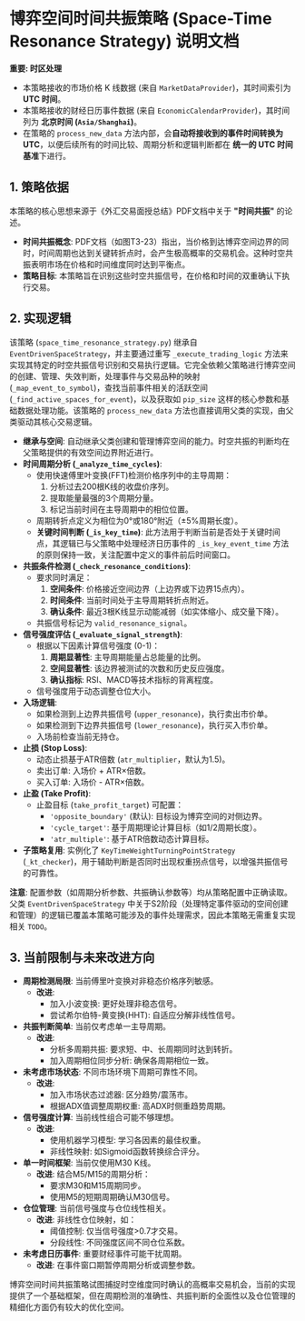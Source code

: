 # 博弈空间时间共振策略 (Space-Time Resonance Strategy) 说明文档

**重要: 时区处理**

*   本策略接收的市场价格 K 线数据 (来自 `MarketDataProvider`)，其时间索引为 **UTC 时间**。
*   本策略接收的财经日历事件数据 (来自 `EconomicCalendarProvider`)，其时间列为 **北京时间 (`Asia/Shanghai`)**。
*   在策略的 `process_new_data` 方法内部，会**自动将接收到的事件时间转换为 UTC**，以便后续所有的时间比较、周期分析和逻辑判断都在 **统一的 UTC 时间基准**下进行。

## 1. 策略依据

本策略的核心思想来源于《外汇交易面授总结》PDF文档中关于 **"时间共振"** 的论述。

*   **时间共振概念**: PDF文档（如图T3-23）指出，当价格到达博弈空间边界的同时，时间周期也达到关键转折点时，会产生极高概率的交易机会。这种时空共振表明市场在价格和时间维度同时达到平衡点。
*   **策略目标**: 本策略旨在识别这些时空共振信号，在价格和时间的双重确认下执行交易。

## 2. 实现逻辑

该策略 (`space_time_resonance_strategy.py`) 继承自 `EventDrivenSpaceStrategy`，并主要通过重写 `_execute_trading_logic` 方法来实现其特定的时空共振信号识别和交易执行逻辑。它完全依赖父策略进行博弈空间的创建、管理、失效判断，处理事件与交易品种的映射 (`_map_event_to_symbol`)，查找当前事件相关的活跃空间 (`_find_active_spaces_for_event`)，以及获取如 `pip_size` 这样的核心参数和基础数据处理功能。该策略的 `process_new_data` 方法也直接调用父类的实现，由父类驱动其核心交易逻辑。

*   **继承与空间**: 自动继承父类创建和管理博弈空间的能力。时空共振的判断均在父策略提供的有效空间边界附近进行。
*   **时间周期分析 (`_analyze_time_cycles`)**:
    *   使用快速傅里叶变换(FFT)检测价格序列中的主导周期：
        1.  分析过去200根K线的收盘价序列。
        2.  提取能量最强的3个周期分量。
        3.  标记当前时间在主导周期中的相位位置。
    *   周期转折点定义为相位为0°或180°附近（±5%周期长度）。
    *   **关键时间判断 (`_is_key_time`)**: 此方法用于判断当前是否处于关键时间点，其逻辑已与父策略中处理经济日历事件的 `_is_key_event_time` 方法的原则保持一致，关注配置中定义的事件前后时间窗口。
*   **共振条件检测 (`_check_resonance_conditions`)**:
    *   要求同时满足：
        1.  **空间条件**: 价格接近空间边界（上边界或下边界15点内）。
        2.  **时间条件**: 当前时间处于主导周期转折点附近。
        3.  **确认条件**: 最近3根K线显示动能减弱（如实体缩小、成交量下降）。
    *   共振信号标记为 `valid_resonance_signal`。
*   **信号强度评估 (`_evaluate_signal_strength`)**:
    *   根据以下因素计算信号强度 (0-1)：
        1.  **周期显著性**: 主导周期能量占总能量的比例。
        2.  **空间显著性**: 该边界被测试的次数和历史反应强度。
        3.  **确认指标**: RSI、MACD等技术指标的背离程度。
    *   信号强度用于动态调整仓位大小。
*   **入场逻辑**:
    *   如果检测到上边界共振信号 (`upper_resonance`)，执行卖出市价单。
    *   如果检测到下边界共振信号 (`lower_resonance`)，执行买入市价单。
    *   入场前检查当前无持仓。
*   **止损 (Stop Loss)**:
    *   动态止损基于ATR倍数 (`atr_multiplier`，默认为1.5)。
    *   卖出订单: 入场价 + ATR×倍数。
    *   买入订单: 入场价 - ATR×倍数。
*   **止盈 (Take Profit)**:
    *   止盈目标 (`take_profit_target`) 可配置：
        *   `'opposite_boundary'` (默认): 目标设为博弈空间的对侧边界。
        *   `'cycle_target'`: 基于周期理论计算目标（如1/2周期长度）。
        *   `'atr_multiple'`: 基于ATR倍数动态计算目标。
*   **子策略复用**: 实例化了 `KeyTimeWeightTurningPointStrategy` (`_kt_checker`)，用于辅助判断是否同时出现权重拐点信号，以增强共振信号的可靠性。

**注意**: 配置参数（如周期分析参数、共振确认参数等）均从策略配置中正确读取。父类 `EventDrivenSpaceStrategy` 中关于S2阶段（处理特定事件驱动的空间创建和管理）的逻辑已覆盖本策略可能涉及的事件处理需求，因此本策略无需重复实现相关 `TODO`。

## 3. 当前限制与未来改进方向

*   **周期检测局限**: 当前傅里叶变换对非稳态价格序列敏感。
    *   **改进**:
        *   加入小波变换: 更好处理非稳态信号。
        *   尝试希尔伯特-黄变换(HHT): 自适应分解非线性信号。
*   **共振判断简单**: 当前仅考虑单一主导周期。
    *   **改进**:
        *   分析多周期共振: 要求短、中、长周期同时达到转折。
        *   加入周期相位同步分析: 确保各周期相位一致。
*   **未考虑市场状态**: 不同市场环境下周期可靠性不同。
    *   **改进**:
        *   加入市场状态过滤器: 区分趋势/震荡市。
        *   根据ADX值调整周期权重: 高ADX时侧重趋势周期。
*   **信号强度计算**: 当前线性组合可能不够理想。
    *   **改进**:
        *   使用机器学习模型: 学习各因素的最佳权重。
        *   非线性映射: 如Sigmoid函数转换综合评分。
*   **单一时间框架**: 当前仅使用M30 K线。
    *   **改进**: 结合M5/M15的周期分析：
        *   要求M30和M15周期同步。
        *   使用M5的短期周期确认M30信号。
*   **仓位管理**: 当前信号强度与仓位线性相关。
    *   **改进**: 非线性仓位映射，如：
        *   阈值控制: 仅当信号强度>0.7才交易。
        *   分段线性: 不同强度区间不同仓位系数。
*   **未考虑日历事件**: 重要财经事件可能干扰周期。
    *   **改进**: 在事件窗口期暂停周期分析或调整参数。

博弈空间时间共振策略试图捕捉时空维度同时确认的高概率交易机会，当前的实现提供了一个基础框架，但在周期检测的准确性、共振判断的全面性以及仓位管理的精细化方面仍有较大的优化空间。
